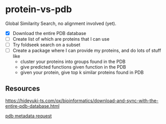 # protein-vs-pdb

Global Similarity Search, no alignment involved (yet).

- [x] Download the entire PDB database
- [ ] Create list of which are proteins that I can use
- [ ] Try foldseek search on a subset
- [ ] Create a package where I can provide my proteins, and do lots of stuff like 
	- cluster your proteins into groups found in the PDB
	- give predicted functions given function in the PDB
	- given your protein, give top k similar proteins found in PDB

## Resources 

https://hideyuki-ts.com/ox/bioinformatics/download-and-sync-with-the-entire-pdb-database.html

[pdb metadata request](https://data.rcsb.org/graphql/index.html?query=query%20structure%20($id:%20String!)%20%7B%0A%20%20entry(entry_id:$id)%7B%0A%20%20%20%20%20%20rcsb_id%0A%20%20%20%20%20%20entry%20%7B%0A%20%20%20%20%20%20%20%20%20%20id%0A%20%20%20%20%20%20%7D%0A%20%20%20%20%20%20rcsb_entry_container_identifiers%20%7B%0A%20%20%20%20%20%20%20%20%20%20entity_ids%0A%20%20%20%20%20%20%20%20%20%20pubmed_id%0A%20%20%20%20%20%20%20%20%20%20emdb_ids%0A%20%20%20%20%20%20%20%20%20%20assembly_ids%0A%20%20%20%20%20%20%7D%0A%20%20%20%20%20%20rcsb_associated_holdings%20%7B%0A%20%20%20%20%20%20%20%20%20%20rcsb_repository_holdings_current_entry_container_identifiers%20%7B%0A%20%20%20%20%20%20%20%20%20%20%20%20%20%20assembly_ids%0A%20%20%20%20%20%20%20%20%20%20%7D%0A%20%20%20%20%20%20%20%20%20%20rcsb_repository_holdings_current%20%7B%0A%20%20%20%20%20%20%20%20%20%20%20%20%20%20repository_content_types%0A%20%20%20%20%20%20%20%20%20%20%7D%0A%20%20%20%20%20%20%7D%0A%20%20%20%20%20%20rcsb_comp_model_provenance%20%7B%0A%20%20%20%20%20%20%20%20source_url%0A%20%20%20%20%20%20%20%20source_pae_url%0A%20%20%20%20%20%20%20%20entry_id%0A%20%20%20%20%20%20%20%20source_db%0A%20%20%20%20%20%20%7D%0A%20%20%20%20%20%20pdbx_database_status%20%7B%0A%20%20%20%20%20%20%20%20%20%20pdb_format_compatible%0A%20%20%20%20%20%20%7D%0A%20%20%20%20%20%20struct%20%7B%0A%20%20%20%20%20%20%20%20%20%20title%0A%20%20%20%20%20%20%7D%0A%20%20%20%20%20%20rcsb_ma_qa_metric_global%20%7B%0A%20%20%20%20%20%20%20%20model_id%0A%20%20%20%20%20%20%20%20ma_qa_metric_global%20%7B%0A%20%20%20%20%20%20%20%20%20%20name%0A%20%20%20%20%20%20%20%20%20%20value%0A%20%20%20%20%20%20%20%20%20%20type%0A%20%20%20%20%20%20%20%20%20%20description%0A%20%20%20%20%20%20%20%20%20%20type_other_details%0A%20%20%20%20%20%20%20%20%7D%0A%20%20%20%20%20%20%7D%0A%20%20%20%20%20%20rcsb_primary_citation%20%7B%0A%20%20%20%20%20%20%20%20id%0A%20%20%20%20%20%20%20%20pdbx_database_id_DOI%0A%20%20%20%20%20%20%7D%0A%20%20%20%20%20%20pubmed%20%7B%0A%20%20%20%20%20%20%20%20rcsb_pubmed_container_identifiers%20%7B%0A%20%20%20%20%20%20%20%20%20%20pubmed_id%0A%20%20%20%20%20%20%20%20%7D%0A%20%20%20%20%20%20%20%20rcsb_pubmed_central_id%0A%20%20%20%20%20%20%20%20rcsb_pubmed_doi%0A%20%20%20%20%20%20%20%20rcsb_pubmed_abstract_text%0A%20%20%20%20%20%20%20%20rcsb_pubmed_affiliation_info%0A%20%20%20%20%20%20%7D%0A%20%20%20%20%20%20pdbx_deposit_group%20%7B%0A%20%20%20%20%20%20%20%20group_id%0A%20%20%20%20%20%20%20%20group_type%0A%20%20%20%20%20%20%7D%0A%20%20%20%20%20%20rcsb_external_references%20%7B%0A%20%20%20%20%20%20%20%20id%0A%20%20%20%20%20%20%20%20type%0A%20%20%20%20%20%20%20%20link%0A%20%20%20%20%20%20%7D%0A%20%20%20%20%20%20pdbx_database_PDB_obs_spr%20%7B%0A%20%20%20%20%20%20%20%20id%0A%20%20%20%20%20%20%20%20replace_pdb_id%0A%20%20%20%20%20%20%7D%0A%20%20%20%20%20%20struct_keywords%20%7B%0A%20%20%20%20%20%20%20%20%20%20pdbx_keywords%0A%20%20%20%20%20%20%20%20%20%20text%0A%20%20%20%20%20%20%7D%0A%20%20%20%20%20%20exptl%20%7B%0A%20%20%20%20%20%20%20%20%20%20method%0A%20%20%20%20%20%20%7D%0A%20%20%20%20%20%20cell%20%7B%0A%20%20%20%20%20%20%20%20%20%20length_a%0A%20%20%20%20%20%20%20%20%20%20length_b%0A%20%20%20%20%20%20%20%20%20%20length_c%0A%20%20%20%20%20%20%20%20%20%20angle_alpha%0A%20%20%20%20%20%20%20%20%20%20angle_beta%0A%20%20%20%20%20%20%20%20%20%20angle_gamma%0A%20%20%20%20%20%20%7D%0A%20%20%20%20%20%20symmetry%20%7B%0A%20%20%20%20%20%20%20%20%20%20space_group_name_H_M%0A%20%20%20%20%20%20%7D%0A%20%20%20%20%20%20software%20%7B%0A%20%20%20%20%20%20%20%20%20%20classification%0A%20%20%20%20%20%20%20%20%20%20name%0A%20%20%20%20%20%20%7D%0A%20%20%20%20%20%20rcsb_accession_info%20%7B%0A%20%20%20%20%20%20%20%20%20%20deposit_date%0A%20%20%20%20%20%20%20%20%20%20initial_release_date%0A%20%20%20%20%20%20%20%20%20%20major_revision%0A%20%20%20%20%20%20%20%20%20%20minor_revision%0A%20%20%20%20%20%20%7D%0A%20%20%20%20%20%20pdbx_audit_revision_history%20%7B%0A%20%20%20%20%20%20%20%20%20%20ordinal%0A%20%20%20%20%20%20%20%20%20%20data_content_type%0A%20%20%20%20%20%20%20%20%20%20major_revision%0A%20%20%20%20%20%20%20%20%20%20minor_revision%0A%20%20%20%20%20%20%20%20%20%20revision_date%0A%20%20%20%20%20%20%7D%0A%20%20%20%20%20%20pdbx_audit_revision_details%20%7B%0A%20%20%20%20%20%20%20%20ordinal%0A%20%20%20%20%20%20%20%20revision_ordinal%0A%20%20%20%20%20%20%20%20data_content_type%0A%20%20%20%20%20%20%20%20type%0A%20%20%20%20%20%20%20%20description%0A%20%20%20%20%20%20%7D%0A%20%20%20%20%20%20pdbx_audit_revision_group%20%7B%0A%20%20%20%20%20%20%20%20%20%20ordinal%0A%20%20%20%20%20%20%20%20%20%20revision_ordinal%0A%20%20%20%20%20%20%20%20%20%20data_content_type%0A%20%20%20%20%20%20%20%20%20%20group%0A%20%20%20%20%20%20%7D%0A%20%20%20%20%20%20pdbx_database_related%20%7B%0A%20%20%20%20%20%20%20%20content_type%0A%20%20%20%20%20%20%20%20db_id%0A%20%20%20%20%20%20%20%20details%0A%20%20%20%20%20%20%7D%0A%20%20%20%20%20%20audit_author%20%7B%0A%20%20%20%20%20%20%20%20%20%20name%0A%20%20%20%20%20%20%7D%0A%20%20%20%20%20%20pdbx_audit_support%20%7B%0A%20%20%20%20%20%20%20%20funding_organization%0A%20%20%20%20%20%20%20%20country%0A%20%20%20%20%20%20%20%20grant_number%0A%20%20%20%20%20%20%20%20ordinal%0A%20%20%20%20%20%20%7D%0A%20%20%20%20%20%20refine%20%7B%0A%20%20%20%20%20%20%20%20%20%20pdbx_refine_id%0A%20%20%20%20%20%20%20%20%20%20ls_d_res_high%0A%20%20%20%20%20%20%20%20%20%20ls_R_factor_R_work%0A%20%20%20%20%20%20%20%20%20%20ls_R_factor_R_free%0A%20%20%20%20%20%20%20%20%20%20ls_R_factor_obs%0A%20%20%20%20%20%20%7D%0A%20%20%20%20%20%20pdbx_nmr_ensemble%20%7B%0A%20%20%20%20%20%20%20%20%20%20conformers_calculated_total_number%0A%20%20%20%20%20%20%20%20%20%20conformers_submitted_total_number%0A%20%20%20%20%20%20%20%20%20%20conformer_selection_criteria%0A%20%20%20%20%20%20%7D%0A%20%20%20%20%20%20em_experiment%20%7B%0A%20%20%20%20%20%20%20%20%20%20aggregation_state%0A%20%20%20%20%20%20%20%20%20%20reconstruction_method%0A%20%20%20%20%20%20%7D%0A%20%20%20%20%20%20em_3d_reconstruction%20%7B%0A%20%20%20%20%20%20%20%20%20%20resolution%0A%20%20%20%20%20%20%7D%0A%20%20%20%20%20%20em_software%20%7B%0A%20%20%20%20%20%20%20%20category%20%20%0A%20%20%20%20%20%20%20%20name%0A%20%20%20%20%20%20%20%20version%0A%20%20%20%20%20%20%7D%0A%20%20%20%20%20%20citation%20%7B%0A%20%20%20%20%20%20%20%20%20%20id%0A%20%20%20%20%20%20%20%20%20%20title%0A%20%20%20%20%20%20%20%20%20%20rcsb_journal_abbrev%0A%20%20%20%20%20%20%20%20%20%20rcsb_authors%0A%20%20%20%20%20%20%20%20%20%20year%0A%20%20%20%20%20%20%20%20%20%20journal_volume%0A%20%20%20%20%20%20%20%20%20%20page_first%0A%20%20%20%20%20%20%20%20%20%20page_last%0A%20%20%20%20%20%20%20%20%20%20pdbx_database_id_PubMed%0A%20%20%20%20%20%20%20%20%20%20pdbx_database_id_DOI%0A%20%20%20%20%20%20%7D%0A%20%20%20%20%20%20pdbx_database_related%20%7B%0A%20%20%20%20%20%20%20%20%20%20db_id%0A%20%20%20%20%20%20%20%20%20%20db_name%0A%20%20%20%20%20%20%7D%0A%20%20%20%20%20%20rcsb_entry_info%20%7B%0A%20%20%20%20%20%20%20%20molecular_weight%0A%20%20%20%20%20%20%20%20deposited_atom_count%0A%20%20%20%20%20%20%20%20deposited_model_count%0A%20%20%20%20%20%20%20%20deposited_polymer_monomer_count%0A%20%20%20%20%20%20%20%20deposited_modeled_polymer_monomer_count%0A%20%20%20%20%20%20%20%20deposited_unmodeled_polymer_monomer_count%0A%20%20%20%20%20%20%20%20polymer_entity_count_protein%0A%20%20%20%20%20%20%20%20polymer_entity_count_nucleic_acid%0A%20%20%20%20%20%20%20%20polymer_entity_count_nucleic_acid_hybrid%0A%20%20%20%20%20%20%7D%0A%20%20%20%20%20%20rcsb_entry_group_membership%20%7B%0A%20%20%20%20%20%20%20%20group_id%0A%20%20%20%20%20%20%20%20aggregation_method%0A%20%20%20%20%20%20%7D%0A%20%20%20%20%20%20rcsb_binding_affinity%20%7B%0A%20%20%20%20%20%20%20%20comp_id%0A%20%20%20%20%20%20%20%20type%0A%20%20%20%20%20%20%20%20value%0A%20%20%20%20%20%20%20%20unit%0A%20%20%20%20%20%20%20%20reference_sequence_identity%0A%20%20%20%20%20%20%20%20provenance_code%0A%20%20%20%20%20%20%20%20link%0A%20%20%20%20%20%20%7D%0A%20%20%20%20%20%20branched_entities%20%7B%0A%20%20%20%20%20%20%20%20rcsb_id%0A%20%20%20%20%20%20%20%20rcsb_branched_entity_container_identifiers%20%7B%0A%20%20%20%20%20%20%20%20%20%20entry_id%0A%20%20%20%20%20%20%20%20%20%20entity_id%0A%20%20%20%20%20%20%20%20%20%20asym_ids%0A%20%20%20%20%20%20%20%20%20%20auth_asym_ids%0A%20%20%20%20%20%20%20%20%20%20reference_identifiers%20%7B%0A%20%20%20%20%20%20%20%20%20%20%20%20provenance_source%0A%20%20%20%20%20%20%20%20%20%20%20%20resource_name%0A%20%20%20%20%20%20%20%20%20%20%20%20resource_accession%0A%20%20%20%20%20%20%20%20%20%20%7D%0A%20%20%20%20%20%20%20%20%7D%0A%20%20%20%20%20%20%20%20prd%7B%0A%20%20%20%20%20%20%20%20%20%20rcsb_id%0A%20%20%20%20%20%20%20%20%20%20pdbx_reference_molecule%20%7B%0A%20%20%20%20%20%20%20%20%20%20%20%20prd_id%0A%20%20%20%20%20%20%20%20%20%20%20%20chem_comp_id%0A%20%20%20%20%20%20%20%20%20%20%20%20name%0A%20%20%20%20%20%20%20%20%20%20%20%20type%0A%20%20%20%20%20%20%20%20%20%20%20%20class%0A%20%20%20%20%20%20%20%20%20%20%7D%0A%20%20%20%20%20%20%20%20%7D%0A%20%20%20%20%20%20%20%20rcsb_branched_entity%20%7B%0A%20%20%20%20%20%20%20%20%20%20pdbx_description%0A%20%20%20%20%20%20%20%20%20%20formula_weight%0A%20%20%20%20%20%20%20%20%7D%0A%20%20%20%20%20%20%20%20pdbx_entity_branch%20%7B%0A%20%20%20%20%20%20%20%20%20%20rcsb_branched_component_count%0A%20%20%20%20%20%20%20%20%7D%0A%20%20%20%20%20%20%20%20branched_entity_instances%20%7B%0A%20%20%20%20%20%20%20%20%20%20rcsb_branched_entity_instance_container_identifiers%20%7B%0A%20%20%20%20%20%20%20%20%20%20%20%20entry_id%0A%20%20%20%20%20%20%20%20%20%20%20%20entity_id%0A%20%20%20%20%20%20%20%20%20%20%20%20asym_id%0A%20%20%20%20%20%20%20%20%20%20%20%20auth_asym_id%0A%20%20%20%20%20%20%20%20%20%20%7D%0A%20%20%20%20%20%20%20%20%20%20rcsb_branched_struct_conn%20%7B%0A%20%20%20%20%20%20%20%20%20%20%20%20ordinal_id%0A%20%20%20%20%20%20%20%20%20%20%20%20role%0A%20%20%20%20%20%20%20%20%20%20%7D%0A%20%20%20%20%20%20%20%20%20%20rcsb_branched_instance_feature%20%7B%0A%20%20%20%20%20%20%20%20%20%20%20%20name%0A%20%20%20%20%20%20%20%20%20%20%20%20type%0A%20%20%20%20%20%20%20%20%20%20%20%20feature_value%20%7B%0A%20%20%20%20%20%20%20%20%20%20%20%20%20%20comp_id%0A%20%20%20%20%20%20%20%20%20%20%20%20%20%20details%0A%20%20%20%20%20%20%20%20%20%20%20%20%7D%0A%20%20%20%20%20%20%20%20%20%20%7D%0A%20%20%20%20%20%20%20%20%7D%0A%20%20%20%20%20%20%7D%0A%20%20%20%20%20%20polymer_entities%20%7B%0A%20%20%20%20%20%20%20%20%20%20polymer_entity_instances%20%7B%0A%20%20%20%20%20%20%20%20%20%20%20%20rcsb_polymer_entity_instance_container_identifiers%20%7B%0A%20%20%20%20%20%20%20%20%20%20%20%20%20%20auth_asym_id%0A%20%20%20%20%20%20%20%20%20%20%20%20%20%20asym_id%0A%20%20%20%20%20%20%20%20%20%20%20%20%20%20entry_id%0A%20%20%20%20%20%20%20%20%20%20%20%20%20%20entity_id%0A%20%20%20%20%20%20%20%20%20%20%20%20%7D%0A%20%20%20%20%20%20%20%20%20%20%7D%0A%20%20%20%20%20%20%20%20%20%20rcsb_polymer_entity_container_identifiers%20%7B%0A%20%20%20%20%20%20%20%20%20%20%20%20entry_id%0A%20%20%20%20%20%20%20%20%20%20%20%20entity_id%0A%20%20%20%20%20%20%20%20%20%20%20%20asym_ids%0A%20%20%20%20%20%20%20%20%20%20%20%20auth_asym_ids%0A%20%20%20%20%20%20%20%20%20%20%20%20uniprot_ids%0A%20%20%20%20%20%20%20%20%20%20%20%20reference_sequence_identifiers%20%7B%0A%20%20%20%20%20%20%20%20%20%20%20%20%20%20database_accession%0A%20%20%20%20%20%20%20%20%20%20%20%20%7D%0A%20%20%20%20%20%20%20%20%20%20%7D%0A%20%20%20%20%20%20%20%20%20%20uniprots%20%7B%0A%20%20%20%20%20%20%20%20%20%20%20%20rcsb_id%0A%20%20%20%20%20%20%20%20%20%20%20%20rcsb_uniprot_protein%20%7B%0A%20%20%20%20%20%20%20%20%20%20%20%20%20%20source_organism%7B%0A%20%20%20%20%20%20%20%20%20%20%20%20%20%20%20%20scientific_name%0A%20%20%20%20%20%20%20%20%20%20%20%20%20%20%7D%0A%20%20%20%20%20%20%20%20%20%20%20%20%7D%0A%20%20%20%20%20%20%20%20%20%20%20%20rcsb_uniprot_external_reference%7B%0A%20%20%20%20%20%20%20%20%20%20%20%20%20%20reference_name%0A%20%20%20%20%20%20%20%20%20%20%20%20%20%20reference_id%0A%20%20%20%20%20%20%20%20%20%20%20%20%7D%0A%20%20%20%20%20%20%20%20%20%20%7D%0A%20%20%20%20%20%20%20%20%20%20rcsb_polymer_entity%20%7B%0A%20%20%20%20%20%20%20%20%20%20%20%20pdbx_description%0A%20%20%20%20%20%20%20%20%20%20%20%20rcsb_ec_lineage%20%7B%0A%20%20%20%20%20%20%20%20%20%20%20%20%20%20%20%20id%0A%20%20%20%20%20%20%20%20%20%20%20%20%7D%0A%20%20%20%20%20%20%20%20%20%20%20%20pdbx_ec%0A%20%20%20%20%20%20%20%20%20%20%20%20rcsb_enzyme_class_combined%20%7B%0A%20%20%20%20%20%20%20%20%20%20%20%20%20%20ec%0A%20%20%20%20%20%20%20%20%20%20%20%20%20%20provenance_source%0A%20%20%20%20%20%20%20%20%20%20%20%20%7D%0A%20%20%20%20%20%20%20%20%20%20%7D%0A%20%20%20%20%20%20%20%20%20%20rcsb_polymer_entity_annotation%20%7B%0A%20%20%20%20%20%20%20%20%20%20%20%20type%0A%20%20%20%20%20%20%20%20%20%20%20%20annotation_lineage%20%7B%0A%20%20%20%20%20%20%20%20%20%20%20%20%20%20name%0A%20%20%20%20%20%20%20%20%20%20%20%20%20%20depth%0A%20%20%20%20%20%20%20%20%20%20%20%20%7D%0A%20%20%20%20%20%20%20%20%20%20%7D%0A%20%20%20%20%20%20%20%20%20%20rcsb_polymer_entity_group_membership%20%7B%0A%20%20%20%20%20%20%20%20%20%20%20%20group_id%0A%20%20%20%20%20%20%20%20%20%20%20%20similarity_cutoff%0A%20%20%20%20%20%20%20%20%20%20%20%20aggregation_method%0A%20%20%20%20%20%20%20%20%20%20%7D%0A%20%20%20%20%20%20%20%20%20%20entity_poly%20%7B%0A%20%20%20%20%20%20%20%20%20%20%20%20type%0A%20%20%20%20%20%20%20%20%20%20%20%20rcsb_entity_polymer_type%0A%20%20%20%20%20%20%20%20%20%20%20%20pdbx_seq_one_letter_code_can%0A%20%20%20%20%20%20%20%20%20%20%20%20rcsb_sample_sequence_length%0A%20%20%20%20%20%20%20%20%20%20%20%20rcsb_mutation_count%0A%20%20%20%20%20%20%20%20%20%20%7D%0A%20%20%20%20%20%20%20%20%20%20rcsb_entity_source_organism%20%7B%0A%20%20%20%20%20%20%20%20%20%20%20%20scientific_name%0A%20%20%20%20%20%20%20%20%20%20%20%20ncbi_scientific_name%0A%20%20%20%20%20%20%20%20%20%20%20%20rcsb_gene_name%20%7B%0A%20%20%20%20%20%20%20%20%20%20%20%20%20%20value%0A%20%20%20%20%20%20%20%20%20%20%20%20%20%20provenance_source%0A%20%20%20%20%20%20%20%20%20%20%20%20%7D%0A%20%20%20%20%20%20%20%20%20%20%7D%0A%20%20%20%20%20%20%20%20%20%20rcsb_entity_host_organism%20%7B%0A%20%20%20%20%20%20%20%20%20%20%20%20ncbi_scientific_name%0A%20%20%20%20%20%20%20%20%20%20%7D%0A%20%20%20%20%20%20%20%20%20%20prd%20%7B%0A%20%20%20%20%20%20%20%20%20%20%20%20rcsb_id%0A%20%20%20%20%20%20%20%20%20%20%20%20pdbx_reference_molecule%20%7B%0A%20%20%20%20%20%20%20%20%20%20%20%20%20%20prd_id%0A%20%20%20%20%20%20%20%20%20%20%20%20%20%20chem_comp_id%0A%20%20%20%20%20%20%20%20%20%20%20%20%20%20name%0A%20%20%20%20%20%20%20%20%20%20%20%20%20%20type%0A%20%20%20%20%20%20%20%20%20%20%20%20%20%20class%0A%20%20%20%20%20%20%20%20%20%20%20%20%7D%0A%20%20%20%20%20%20%20%20%20%20%7D%0A%20%20%20%20%20%20%20%20%20%20chem_comp_nstd_monomers%20%7B%0A%20%20%20%20%20%20%20%20%20%20%20%20chem_comp%20%7B%0A%20%20%20%20%20%20%20%20%20%20%20%20%20%20id%0A%20%20%20%20%20%20%20%20%20%20%20%20%20%20name%0A%20%20%20%20%20%20%20%20%20%20%20%20%20%20formula%0A%20%20%20%20%20%20%20%20%20%20%20%20%20%20type%0A%20%20%20%20%20%20%20%20%20%20%20%20%20%20mon_nstd_parent_comp_id%0A%20%20%20%20%20%20%20%20%20%20%20%20%7D%0A%20%20%20%20%20%20%20%20%20%20%7D%0A%20%20%20%20%20%20%20%20%7D%0A%20%20%20%20%20%20%20%20nonpolymer_entities%20%7B%0A%20%20%20%20%20%20%20%20%20%20rcsb_nonpolymer_entity_container_identifiers%7B%0A%20%20%20%20%20%20%20%20%20%20%20%20entry_id%0A%20%20%20%20%20%20%20%20%20%20%20%20entity_id%0A%20%20%20%20%20%20%20%20%20%20%20%20auth_asym_ids%0A%20%20%20%20%20%20%20%20%20%20%20%20asym_ids%0A%20%20%20%20%20%20%20%20%20%20%20%20nonpolymer_comp_id%0A%20%20%20%20%20%20%20%20%20%20%7D%0A%20%20%20%20%20%20%20%20%20%20rcsb_nonpolymer_entity_annotation%20%7B%0A%20%20%20%20%20%20%20%20%20%20%20%20type%0A%20%20%20%20%20%20%20%20%20%20%7D%0A%20%20%20%20%20%20%20%20%20%20nonpolymer_entity_instances%20%7B%0A%20%20%20%20%20%20%20%20%20%20%20%20rcsb_nonpolymer_entity_instance_container_identifiers%20%7B%0A%20%20%20%20%20%20%20%20%20%20%20%20%20%20auth_seq_id%0A%20%20%20%20%20%20%20%20%20%20%20%20%20%20auth_asym_id%0A%20%20%20%20%20%20%20%20%20%20%20%20%20%20asym_id%0A%20%20%20%20%20%20%20%20%20%20%20%20%20%20entry_id%0A%20%20%20%20%20%20%20%20%20%20%20%20%20%20entity_id%0A%20%20%20%20%20%20%20%20%20%20%20%20%7D%0A%20%20%20%20%20%20%20%20%20%20%20%20rcsb_nonpolymer_instance_validation_score%20%7B%0A%20%20%20%20%20%20%20%20%20%20%20%20%20%20ranking_model_fit%0A%20%20%20%20%20%20%20%20%20%20%20%20%20%20ranking_model_geometry%0A%20%20%20%20%20%20%20%20%20%20%20%20%20%20average_occupancy%0A%20%20%20%20%20%20%20%20%20%20%20%20%20%20is_subject_of_investigation%0A%20%20%20%20%20%20%20%20%20%20%20%20%20%20is_subject_of_investigation_provenance%0A%20%20%20%20%20%20%20%20%20%20%20%20%7D%0A%20%20%20%20%20%20%20%20%20%20%7D%0A%20%20%20%20%20%20%20%20%20%20rcsb_nonpolymer_entity%20%7B%0A%20%20%20%20%20%20%20%20%20%20%20%20pdbx_description%0A%20%20%20%20%20%20%20%20%20%20%7D%0A%20%20%20%20%20%20%20%20%20%20nonpolymer_comp%20%7B%0A%20%20%20%20%20%20%20%20%20%20%20%20%20%20chem_comp%20%7B%0A%20%20%20%20%20%20%20%20%20%20%20%20%20%20%20%20id%0A%20%20%20%20%20%20%20%20%20%20%20%20%20%20%20%20formula_weight%0A%20%20%20%20%20%20%20%20%20%20%20%20%20%20%20%20name%0A%20%20%20%20%20%20%20%20%20%20%20%20%20%20%20%20formula%0A%20%20%20%20%20%20%20%20%20%20%20%20%20%20%7D%0A%20%20%20%20%20%20%20%20%20%20%20%20%20%20pdbx_reference_molecule%20%7B%0A%20%20%20%20%20%20%20%20%20%20%20%20%20%20%20%20prd_id%0A%20%20%20%20%20%20%20%20%20%20%20%20%20%20%20%20chem_comp_id%0A%20%20%20%20%20%20%20%20%20%20%20%20%20%20%20%20type%0A%20%20%20%20%20%20%20%20%20%20%20%20%20%20%20%20name%0A%20%20%20%20%20%20%20%20%20%20%20%20%20%20%20%20class%0A%20%20%20%20%20%20%20%20%20%20%20%20%20%20%7D%0A%20%20%20%20%20%20%20%20%20%20%20%20%20%20rcsb_chem_comp_descriptor%20%7B%0A%20%20%20%20%20%20%20%20%20%20%20%20%20%20%20%20InChIKey%0A%20%20%20%20%20%20%20%20%20%20%20%20%20%20%7D%0A%20%20%20%20%20%20%20%20%20%20%20%20%7D%0A%20%20%20%20%20%20%20%20%7D%0A%20%20%20%20%20%20assemblies%20%7B%0A%20%20%20%20%20%20%20%20rcsb_assembly_container_identifiers%20%7B%0A%20%20%20%20%20%20%20%20%20%20assembly_id%0A%20%20%20%20%20%20%20%20%7D%0A%20%20%20%20%20%20%20%20pdbx_struct_assembly%20%7B%0A%20%20%20%20%20%20%20%20%20%20rcsb_details%0A%20%20%20%20%20%20%20%20%20%20method_details%0A%20%20%20%20%20%20%20%20%20%20rcsb_candidate_assembly%0A%20%20%20%20%20%20%20%20%7D%0A%20%20%20%20%20%20%20%20pdbx_struct_assembly_auth_evidence%20%7B%0A%20%20%20%20%20%20%20%20%20%20experimental_support%0A%20%20%20%20%20%20%20%20%7D%0A%20%20%20%20%20%20%20%20rcsb_struct_symmetry%20%7B%0A%20%20%20%20%20%20%20%20%20%20kind%0A%20%20%20%20%20%20%20%20%20%20type%0A%20%20%20%20%20%20%20%20%20%20symbol%0A%20%20%20%20%20%20%20%20%20%20oligomeric_state%0A%20%20%20%20%20%20%20%20%20%20stoichiometry%0A%20%20%20%20%20%20%20%20%7D%0A%20%20%20%20%20%20%20%20rcsb_assembly_info%20%7B%0A%20%20%20%20%20%20%20%20%20%20modeled_polymer_monomer_count%0A%20%20%20%20%20%20%20%20%7D%0A%20%20%20%20%20%20%7D%0A%20%20%7D%0A%7D%0A&variables=%7B%22id%22:%20%222DSP%22%7D)
